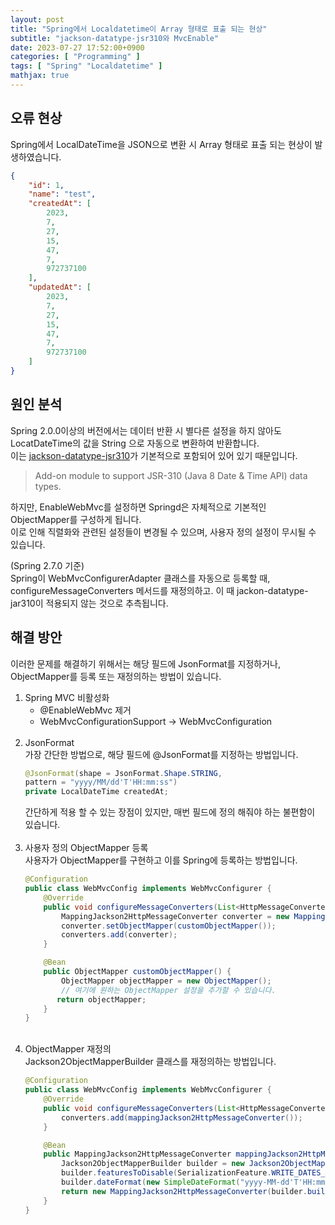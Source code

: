 ```yaml
---
layout: post
title: "Spring에서 Localdatetime이 Array 형태로 표출 되는 현상"
subtitle: "jackson-datatype-jsr310와 MvcEnable"
date: 2023-07-27 17:52:00+0900
categories: [ "Programming" ]
tags: [ "Spring" "Localdatetime" ]
mathjax: true
---
```


## 오류 현상
Spring에서 LocalDateTime을 JSON으로 변환 시 Array 형태로 표출 되는 현상이 발생하였습니다.  
```json
{
    "id": 1,
    "name": "test",
    "createdAt": [
        2023,
        7,
        27,
        15,
        47,
        7,
        972737100
    ],
    "updatedAt": [
        2023,
        7,
        27,
        15,
        47,
        7,
        972737100
    ]
}
```

## 원인 분석
Spring 2.0.0이상의 버전에서는 데이터 반환 시 별다른 설정을 하지 않아도 LocatDateTime의 값을 String 으로 자동으로 변환하여 반환합니다.  
이는 [jackson-datatype-jsr310](https://mvnrepository.com/artifact/com.fasterxml.jackson.datatype/jackson-datatype-jsr310/2.9.9)가 기본적으로 포함되어 있어 있기 때문입니다.  
> Add-on module to support JSR-310 (Java 8 Date & Time API) data types.  

하지만, EnableWebMvc를 설정하면 Springd은 자체적으로 기본적인 ObjectMapper를 구성하게 됩니다.  
이로 인해 직렬화와 관련된 설정들이 변경될 수 있으며, 사용자 정의 설정이 무시될 수 있습니다.  

(Spring 2.7.0 기준)   
Spring이 WebMvcConfigurerAdapter 클래스를 자동으로 등록할 때, configureMessageConverters 메서드를 재정의하고. 이 때 jackon-datatype-jar310이 적용되지 않는 것으로 추측됩니다.  


## 해결 방안
이러한 문제를 해결하기 위해서는 해당 필드에 JsonFormat를 지정하거나, ObjectMapper를 등록 또는 재정의하는 방법이 있습니다.


1. Spring MVC 비활성화  
    - @EnableWebMvc 제거
    - WebMvcConfigurationSupport -> WebMvcConfiguration  
   <br>
2. JsonFormat  
    가장 간단한 방법으로, 해당 필드에 @JsonFormat를 지정하는 방법입니다.
    ```java
    @JsonFormat(shape = JsonFormat.Shape.STRING,
    pattern = "yyyy/MM/dd'T'HH:mm:ss")
    private LocalDateTime createdAt;
    ```  
   간단하게 적용 할 수 있는 장점이 있지만, 매번 필드에 정의 해줘야 하는 불편함이 있습니다.
    <br><br>
3. 사용자 정의 ObjectMapper 등록  
    사용자가 ObjectMapper를 구현하고 이를 Spring에 등록하는 방법입니다.  
    ```java
    @Configuration
    public class WebMvcConfig implements WebMvcConfigurer {
        @Override
        public void configureMessageConverters(List<HttpMessageConverter<?>> converters) {
            MappingJackson2HttpMessageConverter converter = new MappingJackson2HttpMessageConverter();
            converter.setObjectMapper(customObjectMapper());
            converters.add(converter);
        }

        @Bean
        public ObjectMapper customObjectMapper() {
            ObjectMapper objectMapper = new ObjectMapper();
            // 여기에 원하는 ObjectMapper 설정을 추가할 수 있습니다.
           return objectMapper;
        }
    }
    ```
   <br>
4. ObjectMapper 재정의  
   Jackson2ObjectMapperBuilder 클래스를 재정의하는 방법입니다.  
    ```java
    @Configuration
    public class WebMvcConfig implements WebMvcConfigurer {
        @Override
        public void configureMessageConverters(List<HttpMessageConverter<?>> converters) {
            converters.add(mappingJackson2HttpMessageConverter());
        }

        @Bean
        public MappingJackson2HttpMessageConverter mappingJackson2HttpMessageConverter() {
            Jackson2ObjectMapperBuilder builder = new Jackson2ObjectMapperBuilder();
            builder.featuresToDisable(SerializationFeature.WRITE_DATES_AS_TIMESTAMPS);
            builder.dateFormat(new SimpleDateFormat("yyyy-MM-dd'T'HH:mm:ss.SSSZ"));
            return new MappingJackson2HttpMessageConverter(builder.build());
        }
    }
    ```